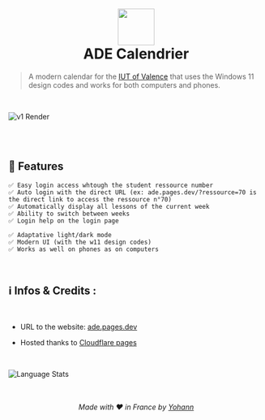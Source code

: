 <h1 align="center">
  <img src="https://ade.pages.dev/Ressources/img/calendaricon.png" width="72" />
  <br />
  ADE Calendrier
</h1>

> A modern calendar for the [IUT of Valence](https://www.iut-valence.fr/) that uses the Windows 11 design codes and works for both computers and phones.


<br/>

![v1 Render](https://ade.pages.dev/Ressources/img/Calendar_Preview.jpeg)



<br/>
<br/>


## 🤖 Features
```
✅ Easy login access whtough the student ressource number
✅ Auto login with the direct URL (ex: ade.pages.dev/?ressource=70 is the direct link to access the ressource n°70)
✅ Automatically display all lessons of the current week
✅ Ability to switch between weeks
✅ Login help on the login page

✅ Adaptative light/dark mode
✅ Modern UI (with the w11 design codes)
✅ Works as well on phones as on computers
```

<br />

## ℹ️ Infos & Credits :

<br/>

- URL to the website: [ade.pages.dev](https://ade.pages.dev/)<br/>


- Hosted thanks to [Cloudflare pages](https://pages.cloudflare.com/)<br/>
<br />

![Language Stats](https://github-readme-stats.vercel.app/api/top-langs/?username=yohann69&repo=Calendar&layout=compact&theme=radical)
<br />
<br />
<br />

<div align="center">
  <em>Made with ❤️ in France by <a href="https://github.com/yohann69">Yohann</a></em>
</div>
